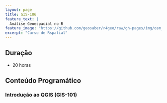 ```yaml
---
layout: page
title: GIS-106
feature_text: |
  Análise Geoespacial no R
feature_image: "https://github.com/geosaber/r4geo/raw/gh-pages/img/osm_bkground.png"
excerpt: "Curso de Rspatial"
---
```

## Duração
- 20 horas
## Conteúdo Programático
### Introdução ao QGIS (GIS-101)
